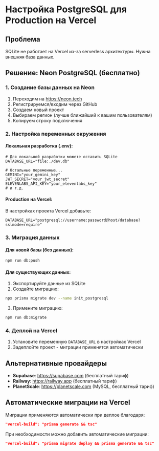 # Настройка PostgreSQL для Production на Vercel

## Проблема
SQLite не работает на Vercel из-за serverless архитектуры. Нужна внешняя база данных.

## Решение: Neon PostgreSQL (бесплатно)

### 1. Создание базы данных на Neon

1. Переходим на https://neon.tech
2. Регистрируемся/входим через GitHub
3. Создаем новый проект
4. Выбираем регион (лучше ближайший к вашим пользователям)
5. Копируем строку подключения

### 2. Настройка переменных окружения

#### Локальная разработка (.env):
```env
# Для локальной разработки можете оставить SQLite
DATABASE_URL="file:./dev.db"

# Остальные переменные...
GEMINI="your_gemini_key"
JWT_SECRET="your_jwt_secret"
ELEVENLABS_API_KEY="your_elevenlabs_key"
# и т.д.
```

#### Production на Vercel:
В настройках проекта Vercel добавьте:
```env
DATABASE_URL="postgresql://username:password@host/database?sslmode=require"
```

### 3. Миграция данных

#### Для новой базы (без данных):
```bash
npm run db:push
```

#### Для существующих данных:
1. Экспортируйте данные из SQLite
2. Создайте миграцию:
```bash
npx prisma migrate dev --name init_postgresql
```
3. Примените миграцию:
```bash
npm run db:migrate
```

### 4. Деплой на Vercel

1. Установите переменную `DATABASE_URL` в настройках Vercel
2. Задеплойте проект - миграции применятся автоматически

## Альтернативные провайдеры

- **Supabase**: https://supabase.com (бесплатный тариф)
- **Railway**: https://railway.app (бесплатный тариф) 
- **PlanetScale**: https://planetscale.com (MySQL, бесплатный тариф)

## Автоматические миграции на Vercel

Миграции применяются автоматически при деплое благодаря:
```json
"vercel-build": "prisma generate && tsc"
```

При необходимости можно добавить автоматические миграции:
```json
"vercel-build": "prisma migrate deploy && prisma generate && tsc"
``` 